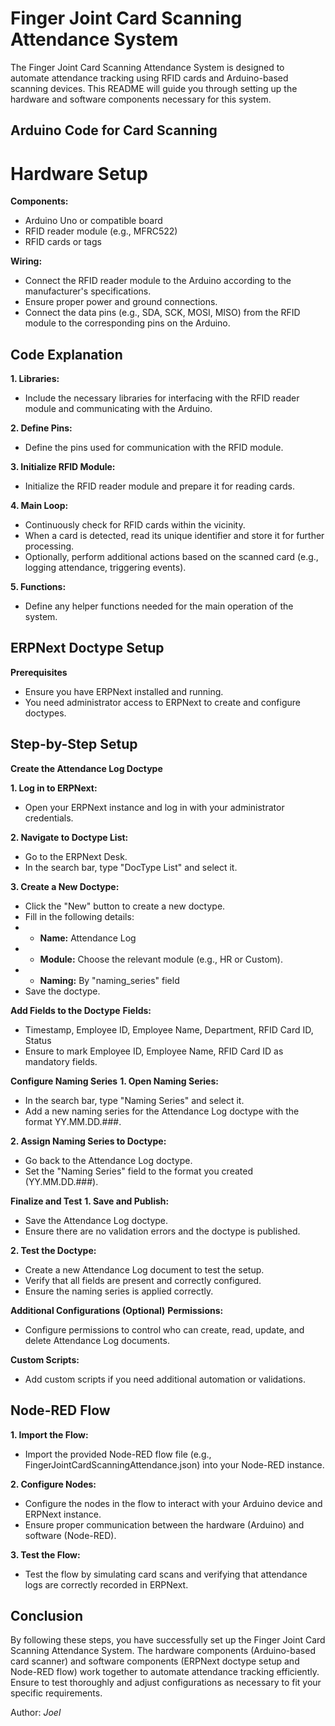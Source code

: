 # Finger Joint Card Scanning Attendance System
The Finger Joint Card Scanning Attendance System is designed to automate attendance tracking using RFID cards and Arduino-based scanning devices. This README will guide you through setting up the hardware and software components necessary for this system.

## Arduino Code for Card Scanning
# Hardware Setup
**Components:**
- Arduino Uno or compatible board
- RFID reader module (e.g., MFRC522)
- RFID cards or tags

**Wiring:**
- Connect the RFID reader module to the Arduino according to the manufacturer's specifications.
- Ensure proper power and ground connections.
- Connect the data pins (e.g., SDA, SCK, MOSI, MISO) from the RFID module to the corresponding pins on the Arduino.

## Code Explanation
**1. Libraries:**
- Include the necessary libraries for interfacing with the RFID reader module and communicating with the Arduino.

**2. Define Pins:**
- Define the pins used for communication with the RFID module.

**3. Initialize RFID Module:**
- Initialize the RFID reader module and prepare it for reading cards.

**4. Main Loop:**
- Continuously check for RFID cards within the vicinity.
- When a card is detected, read its unique identifier and store it for further processing.
- Optionally, perform additional actions based on the scanned card (e.g., logging attendance, triggering events).

**5. Functions:**
- Define any helper functions needed for the main operation of the system.

## ERPNext Doctype Setup
**Prerequisites**
- Ensure you have ERPNext installed and running.
- You need administrator access to ERPNext to create and configure doctypes.

## Step-by-Step Setup
**Create the Attendance Log Doctype**

**1. Log in to ERPNext:**
- Open your ERPNext instance and log in with your administrator credentials.

**2. Navigate to Doctype List:**
- Go to the ERPNext Desk.
- In the search bar, type "DocType List" and select it.

**3. Create a New Doctype:**
- Click the "New" button to create a new doctype.
- Fill in the following details:
- - **Name:** Attendance Log
- - **Module:** Choose the relevant module (e.g., HR or Custom).
- - **Naming:** By "naming_series" field
- Save the doctype.


**Add Fields to the Doctype**
**Fields:**
- Timestamp, Employee ID, Employee Name, Department, RFID Card ID, Status
- Ensure to mark Employee ID, Employee Name, RFID Card ID as mandatory fields.

**Configure Naming Series**
**1. Open Naming Series:**
- In the search bar, type "Naming Series" and select it.
- Add a new naming series for the Attendance Log doctype with the format YY.MM.DD.###.

**2. Assign Naming Series to Doctype:**
- Go back to the Attendance Log doctype.
- Set the "Naming Series" field to the format you created (YY.MM.DD.###).

**Finalize and Test**
**1. Save and Publish:**
- Save the Attendance Log doctype.
- Ensure there are no validation errors and the doctype is published.

**2. Test the Doctype:**
- Create a new Attendance Log document to test the setup.
- Verify that all fields are present and correctly configured.
- Ensure the naming series is applied correctly.

**Additional Configurations (Optional)**
**Permissions:**
- Configure permissions to control who can create, read, update, and delete Attendance Log documents.

**Custom Scripts:**
- Add custom scripts if you need additional automation or validations.

## Node-RED Flow
**1. Import the Flow:**
- Import the provided Node-RED flow file (e.g., FingerJointCardScanningAttendance.json) into your Node-RED instance.

**2. Configure Nodes:**
- Configure the nodes in the flow to interact with your Arduino device and ERPNext instance.
- Ensure proper communication between the hardware (Arduino) and software (Node-RED).

**3. Test the Flow:**
- Test the flow by simulating card scans and verifying that attendance logs are correctly recorded in ERPNext.

## Conclusion
By following these steps, you have successfully set up the Finger Joint Card Scanning Attendance System. The hardware components (Arduino-based card scanner) and software components (ERPNext doctype setup and Node-RED flow) work together to automate attendance tracking efficiently. Ensure to test thoroughly and adjust configurations as necessary to fit your specific requirements.


Author: *Joel*




